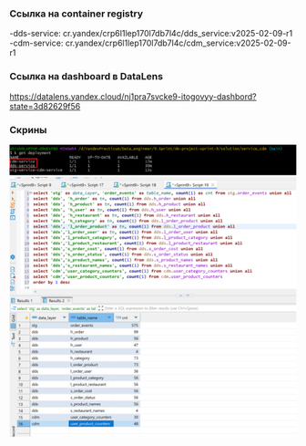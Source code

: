 ### Ссылка на container registry
-dds-service: cr.yandex/crp6l1lep170l7db7l4c/dds_service:v2025-02-09-r1
-cdm-service: cr.yandex/crp6l1lep170l7db7l4c/cdm_service:v2025-02-09-r1

### Ссылка на dashboard в DataLens
https://datalens.yandex.cloud/nj1pra7svcke9-itogovyy-dashbord?state=3d82629f56

### Скрины
![Деплойменты](screenshots/deployments.png)
![Данные](screenshots/tables.png)
